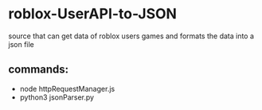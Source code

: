 # roblox-UserAPI-to-JSON
source that can get data of roblox users games and formats the data into a json file
## commands:
  - node httpRequestManager.js
  - python3 jsonParser.py
